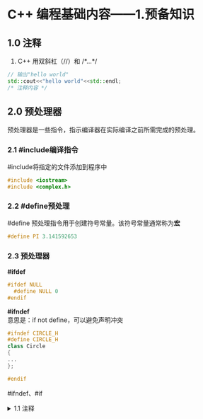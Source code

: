# C++ 编程基础内容——1.预备知识

## 1.0 注释 
1. C++ 用双斜杠（//）和 /\*...\*/  
``` C++
// 输出"hello world"
std::cout<<"hello world"<<std::endl;  
/* 注释内容 */
```  


## 2.0 预处理器  
预处理器是一些指令，指示编译器在实际编译之前所需完成的预处理。
### 2.1 #include编译指令
\#include将指定的文件添加到程序中  
``` C++
#include <iostream>
#include <complex.h>
```  
### 2.2 #define预处理
\#define 预处理指令用于创建符号常量。该符号常量通常称为**宏**  
``` C++
#define PI 3.141592653
``` 

### 2.3 预处理器
**\#ifdef**
``` C++
#ifdef NULL
  #define NULL 0
#endif
```  
**\#ifndef**  
意思是：if not define，可以避免声明冲突
``` C++
#ifndef CIRCLE_H
#define CIRCLE_H
class Circle
{
...
};

#endif
```  
#ifndef、#if


<details>
<summary>1.1 注释</summary>
<p>① C++以双斜杠（//）打头。</p>

</details>
